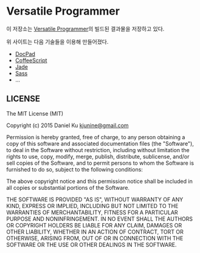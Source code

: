 Versatile Programmer
====================

이 저장소는 [Versatile Programmer](http://danielku.com)의 빌드된 결과물을 저장하고 있다.

위 사이트는 다음 기술들을 이용해 만들어졌다.

- [DocPad](https://github.com/bevry/docpad)
- [CoffeeScript](http://coffeescript.org/)
- [Jade](http://jade-lang.com/)
- [Sass](http://sass-lang.com/)
- ...

LICENSE
-------

The MIT License (MIT)

Copyright (c) 2015 Daniel Ku kjunine@gmail.com

Permission is hereby granted, free of charge, to any person obtaining a copy of
this software and associated documentation files (the "Software"), to deal in
the Software without restriction, including without limitation the rights to
use, copy, modify, merge, publish, distribute, sublicense, and/or sell copies of
the Software, and to permit persons to whom the Software is furnished to do so,
subject to the following conditions:

The above copyright notice and this permission notice shall be included in all
copies or substantial portions of the Software.

THE SOFTWARE IS PROVIDED "AS IS", WITHOUT WARRANTY OF ANY KIND, EXPRESS OR
IMPLIED, INCLUDING BUT NOT LIMITED TO THE WARRANTIES OF MERCHANTABILITY, FITNESS
FOR A PARTICULAR PURPOSE AND NONINFRINGEMENT. IN NO EVENT SHALL THE AUTHORS OR
COPYRIGHT HOLDERS BE LIABLE FOR ANY CLAIM, DAMAGES OR OTHER LIABILITY, WHETHER
IN AN ACTION OF CONTRACT, TORT OR OTHERWISE, ARISING FROM, OUT OF OR IN
CONNECTION WITH THE SOFTWARE OR THE USE OR OTHER DEALINGS IN THE SOFTWARE.
